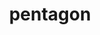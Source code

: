 ---
title: "pentagon"
cc-type: shape
hashtag: pentagon
type-of:
  - polygon
tags:
  - Polygon
  - Geometry
---